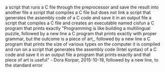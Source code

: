 a script that runs a C file through the preprocessor and save the result into another file
a script that compiles a C file but does not link
a script that generates the assembly code of a C code and save it in an output file
a script that compiles a C file and creates an executable named cisfun
a C program that prints exactly "Programming is like building a multilingual puzzle, followed by a new line
a C program that prints exactly with proper grammar, but the outcome is a piece of art,, followed by a new line
a C program that prints the size of various types on the computer it is compiled and run on
a script that generates the assembly code (Intel syntax) of a C code and save it in an output file
a program that prints  exactly and that piece of art is useful" - Dora Korpar, 2015-10-19, followed by a new line, to the standard error
